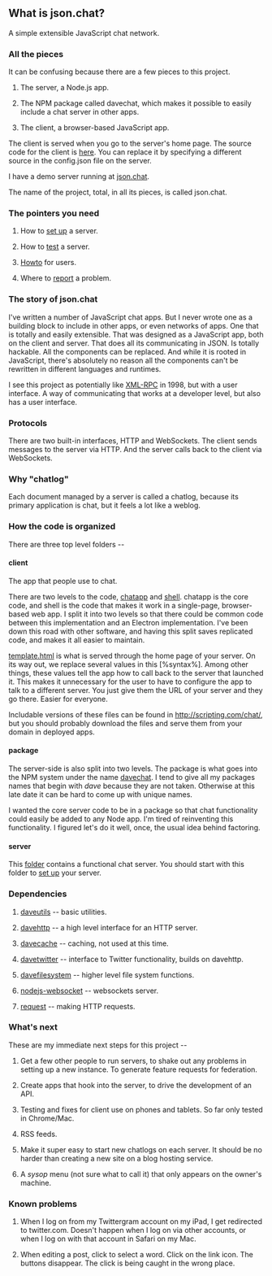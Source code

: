 ## What is json.chat?

A simple extensible JavaScript chat network. 

### All the pieces

It can be confusing because there are a few pieces to this project.

1. The server, a Node.js app. 

2. The NPM package called davechat, which makes it possible to easily include a chat server in other apps.

3. The client, a browser-based JavaScript app.

The client is served when you go to the server's home page. The source code for the client is <a href="https://github.com/scripting/chat/blob/master/client/template.html">here</a>. You can replace it by specifying a different source in the config.json file on the server. 

I have a demo server running at <a href="http://json.chat/">json.chat</a>. 

The name of the project, total, in all its pieces, is called json.chat. 

### The pointers you need

1. How to <a href="https://github.com/scripting/chat/blob/master/docs/setup.md">set up</a> a server.

2. How to <a href="https://github.com/scripting/chat/blob/master/docs/testing.md">test</a> a server.

3. <a href="http://this.how/jsonchat/">Howto</a> for users.

4. Where to <a href="https://github.com/scripting/chat/issues/new">report</a> a problem.

### The story of json.chat

I've written a number of JavaScript chat apps. But I never wrote one as a building block to include in other apps, or even networks of apps. One that is totally and easily extensible. That was designed as a JavaScript app, both on the client and server. That does all its communicating in JSON. Is totally hackable. All the components can be replaced. And while it is rooted in JavaScript, there's absolutely no reason  all the components can't be rewritten in different languages and runtimes.

I see this project as potentially like <a href="http://xmlrpc.scripting.com/">XML-RPC</a> in 1998, but with a user interface. A way of communicating that works at a developer level, but also has a user interface.

### Protocols

There are two built-in interfaces, HTTP and WebSockets. The client sends messages to the server via HTTP. And the server calls back to the client via WebSockets.

### Why "chatlog"

Each document managed by a server is called a chatlog, because its primary application is chat, but it feels a lot like a weblog. 

### How the code is organized

There are three top level folders --

#### client

The app that people use to chat.

There are two levels to the code, <a href="https://github.com/scripting/chat/blob/master/client/chatapp.js">chatapp</a> and <a href="https://github.com/scripting/chat/blob/master/client/shell.js">shell</a>.  chatapp is the core code, and shell is the code that makes it work in a single-page, browser-based web app. I split it into two levels so that there could be common code between this implementation and an Electron implementation. I've been down this road with other software, and having this split saves replicated code, and makes it all easier to maintain.

<a href="https://github.com/scripting/chat/blob/master/client/template.html">template.html</a> is what is served through the home page of your server. On its way out, we replace several values in this [%syntax%]. Among other things, these values tell the app how to call back to the server that launched it. This makes it unnecessary for the user to have to configure the app to talk to a different server. You just give them the URL of your server and they go there. Easier for everyone.

Includable versions of these files can be found in http://scripting.com/chat/, but you should probably download the files and serve them from your domain in deployed apps.

#### package

The server-side is also split into two levels. The package is what goes into the NPM system under the name <a href="https://www.npmjs.com/package/davechat">davechat</a>. I tend to give all my packages names that begin with <i>dave</i> because they are not taken. Otherwise at this late date it can be hard to come up with unique names. 

I wanted the core server code to be in a package so that chat functionality could easily be added to any Node app. I'm tired of reinventing this functionality. I figured let's do it well, once, the usual idea behind factoring.

#### server

This <a href="https://github.com/scripting/chat/tree/master/server">folder</a> contains a functional chat server. You should start with this folder to <a href="https://github.com/scripting/chat/blob/master/docs/setup.md">set up</a> your server. 

### Dependencies

1. <a href="https://www.npmjs.com/package/daveutils">daveutils</a> -- basic utilities.

2. <a href="https://www.npmjs.com/package/davehttp">davehttp</a> -- a high level interface for an HTTP server.

3. <a href="https://www.npmjs.com/package/davecache">davecache</a> -- caching, not used at this time.

4. <a href="https://www.npmjs.com/package/davetwitter">davetwitter</a> -- interface to Twitter functionality, builds on davehttp.

5. <a href="https://www.npmjs.com/package/davefilesystem">davefilesystem</a> -- higher level file system functions. 

6. <a href="https://www.npmjs.com/package/nodejs-websocket">nodejs-websocket</a> -- websockets server.

7. <a href="https://www.npmjs.com/package/request">request</a> -- making HTTP requests.

### What's next

These are my immediate next steps for this project -- 

1. Get a few other people to run servers, to shake out any problems in setting up a new instance. To generate feature requests for federation.

2. Create apps that hook into the server, to drive the development of an API.

3. Testing and fixes for client use on phones and tablets. So far only tested in Chrome/Mac.

4. RSS feeds.

5. Make it super easy to start new chatlogs on each server. It should be no harder than creating a new site on a blog hosting service.

6. A <i>sysop</i> menu (not sure what to call it) that only appears on the owner's machine. 

### Known problems

1. When I log on from my Twittergram account on my iPad, I get redirected to twitter.com. Doesn't happen when I log on via other accounts, or when I log on with that account in Safari on my Mac. 

2. When editing a post, click to select a word. Click on the link icon. The buttons disappear. The click is being caught in the wrong place. 

